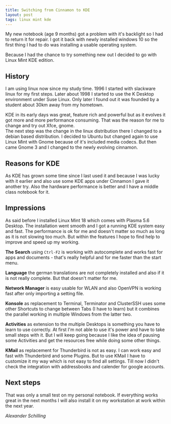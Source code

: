 ```yaml
---
title: Switching from Cinnamon to KDE
layout: post
tags: linux mint kde
---
```


My new notebook (age 9 months) got a problem with it's backlight so I had to return
it for repair. I got it back with newly installed windows 10 so the first thing I
had to do was installing a usable operating system.

Because I had the chance to try something new out I decided to go with Linux Mint
KDE edition.


History
-------------------------------------------------------------------------------
I am using linux now since my study time. 1996 I started with slackware linux
for my first steps. Later about 1998 I started to use the K Desktop environment
under Suse Linux. Only later I found out it was founded by a student about 30km
away from my hometown.

KDE in its early days was great, feature rich and powerful but as it evolves it
got more and more performance consuming. That was the reason for me to change
and try out Xfce, gnome. \
The next step was the change in the linux distribution there I changed to a debian
based distribution. I decided to Ubuntu but changed again to use Linux Mint with
Gnome because of it's included media codecs. But then came Gnome 3 and I changed to
the newly evolving cinnamon.


Reasons for KDE
------------------------------------------------------------------------------
As KDE has grown some time since I last used it and because I was lucky with it
earlier and also use some KDE apps under Cinnamon I gave it another try.
Also the hardware performance is better and I have a middle class notebook for it.


Impressions
------------------------------------------------------------------------------
As said before I installed Linux Mint 18 which comes with Plasma 5.6 Desktop.
The installation went smooth and I got a running KDE system easy and fast.
The performance is ok for me and doesn't matter so much as long as it is not slowing
too much. But within the features I hope to find help to improve and speed up my
working.

__The Search__ using `Ctrl-F2` is working with autocomplete and works fast for apps
and documents - that's really helpful and for me faster than the start menu.

__Language__ the german translations are not completely installed and also if it is
not really complete. But that doesn't matter for me.

__Network Manager__ is easy usable for WLAN and also OpenVPN is working fast after
only importing a setting file.

__Konsole__ as replacement to Terminal, Terminator and ClusterSSH uses some other
Shortcuts to change between Tabs (I have to learn) but it combines the parallel
working in multiple Windows from the latter two.

__Activities__ as extension to the multiple Desktops is something you have to learn
to use correctly. At first I'm not able to use it's power and have to take small
steps with it. But I will keep going because I like the idea of pausing some Activities
and get the resources free while doing some other things.

__KMail__ as replacement for Thunderbird is not as easy. I can work easy and fast
with Thunderbird and some Plugins. But to use KMail I have to customize it my way
which is not easy to find all settings. Till now I didn't check the integration with
addressbooks and calender for google accounts.


Next steps
-----------------------------------------------------------------------------
That was only a small test on my personal notebook. If everything works great in the
next months I will also install it on my workstation at work within the next year.


_Alexander Schilling_
